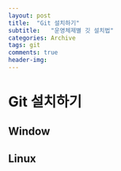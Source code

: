 ```yaml
---
layout: post
title:  "Git 설치하기"
subtitle:   "운영체제별 깃 설치법"
categories: Archive
tags: git
comments: true
header-img: 
---
```




# Git 설치하기



## Window



## Linux

